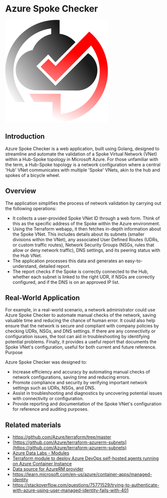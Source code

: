 # Azure Spoke Checker  

![](logo.svg)

## Introduction
 
Azure Spoke Checker is a web application, built using Golang, designed to streamline and automate the validation of a Spoke Virtual Network (VNet) within a Hub-Spoke topology in Microsoft Azure. For those unfamiliar with the term, a Hub-Spoke topology is a network configuration where a central 'Hub' VNet communicates with multiple 'Spoke' VNets, akin to the hub and spokes of a bicycle wheel.

## Overview

The application simplifies the process of network validation by carrying out the following operations:

* It collects a user-provided Spoke VNet ID through a web form. Think of this as the specific address of the Spoke within the Azure environment.
* Using the Terraform webapp, it then fetches in-depth information about the Spoke VNet. This includes details about its subnets (smaller divisions within the VNet), any associated User Defined Routes (UDRs, or custom traffic routes), Network Security Groups (NSGs, rules that allow or deny network traffic), DNS settings, and its peering status with the Hub VNet.
* The application processes this data and generates an easy-to-understand, detailed report.
* The report checks if the Spoke is correctly connected to the Hub, whether each subnet is linked to the right UDR, if NSGs are correctly configured, and if the DNS is on an approved IP list.

## Real-World Application

For example, in a real-world scenario, a network administrator could use Azure Spoke Checker to automate manual checks of the network, saving valuable time and reducing the chance of human error. It could also help ensure that the network is secure and compliant with company policies by checking UDRs, NSGs, and DNS settings. If there are any connectivity or configuration issues, the tool can aid in troubleshooting by identifying potential problems. Finally, it provides a useful report that documents the Spoke VNet's configuration, useful for both current and future reference.
Purpose
 
Azure Spoke Checker was designed to:

* Increase efficiency and accuracy by automating manual checks of network configurations, saving time and reducing errors.
* Promote compliance and security by verifying important network settings such as UDRs, NSGs, and DNS.
* Assist in troubleshooting and diagnostics by uncovering potential issues with connectivity or configuration.
* Provide reporting and documentation of the Spoke VNet's configuration for reference and auditing purposes.

## Related materials

* https://github.com/Azure/terraform/tree/master
* [https://github.com/Azure/terraform-azurerm-subnets](https://github.com/Azure/terraform-azurerm-subnets)
* [Azure Data Labs - Modules](https://github.com/Azure/azure-data-labs-modules?tab=readme-ov-file)
* [Terraform module to deploy Azure DevOps self-hosted agents running on Azure Container Instance](https://github.com/Azure/terraform-azurerm-aci-devops-agent)
* [Data source for AzureRM provider](https://registry.terraform.io/providers/hashicorp/azurerm/latest/docs/data-sources/client_config)
* https://learn.microsoft.com/en-us/azure/container-apps/managed-identity
* https://stackoverflow.com/questions/75771529/trying-to-authenticate-with-azure-using-user-managed-identity-fails-with-401